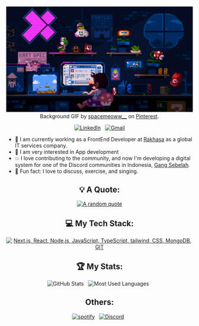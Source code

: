 <div align="center">

[![Hi my friend, I'm Edo!](assets/base-background.gif)](https://edo0edo.me)
Background GIF by [spacemeoww__](https://pin.it/Dz3KHp6) on [Pinterest](https://www.pinterest.com/).

[![LinkedIn](https://skillicons.dev/icons?i=linkedin)](https://www.linkedin.com/in/edo0edo/) &nbsp;
[![Gmail](https://skillicons.dev/icons?i=gmail)](mailto:edwardedo603@gmail.com?subject=Hello%20Edo,%20From%20Github)

</div>

- 💼 I am currently working as a FrontEnd Developer at [Rakhasa](https://rakhasa.com) as a global IT services company.
- 🚀 I am very interested in App development
- 💥 I love contributing to the community, and now I'm developing a digital system for one of the Discord communities in
  Indonesia, [Gang Sebelah](https://gangsebelah.com).
- 💢 Fun fact: I love to discuss, exercise, and singing.

<div align="center">

## 💡 A Quote:

[![A random quote](https://quotes-github-readme.vercel.app/api?type=horizontal&theme=dark)](https://github.com/piyushsuthar/github-readme-quotes)

## 💻 My Tech Stack:

[![Next.js, React, Node.js, JavaScript, TypeScript, tailwind, CSS, MongoDB, GIT](https://skillicons.dev/icons?i=next,react,nodejs,js,ts,tailwind,css,mongodb,git)](https://skillicons.dev)

## 🏆 My Stats:

<p>
    <img height=175 alt="GitHub Stats" src="https://github-readme-stats.vercel.app/api?username=do-zoo&show_icons=true&count_private=true&theme=dark" />&nbsp;&nbsp;
    <img height=175 alt="Most Used Languages" src="https://github-readme-stats.vercel.app/api/top-langs/?username=do-zoo&layout=compact&theme=dark" />&nbsp;&nbsp;
</p>

## Others:

<p>
    <a target="_blank" href="https://open.spotify.com/user/31cxz2xpakdrtnesnjjpokyjuqxq" ><img alt="spotify" src="https://img.shields.io/badge/Spotify-1ED760?style=for-the-badge&logo=spotify&logoColor=white" /></a>&nbsp;&nbsp;
    <a target="_blank" href="https://discord.com/users/618482568743878676"><img alt="Discord" src="https://img.shields.io/badge/Discord-%235865F2.svg?style=for-the-badge&logo=discord&logoColor=white" /></a>&nbsp;&nbsp;
</p>

</div>


